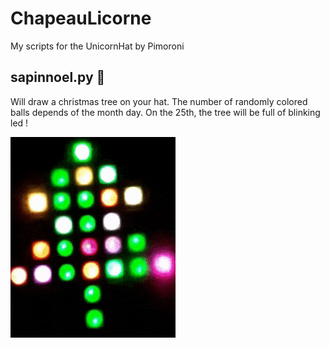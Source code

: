 # ChapeauLicorne
My scripts for the UnicornHat by Pimoroni

## sapinnoel.py :christmas_tree:

Will draw a christmas tree on your hat. The number of randomly colored balls depends of the month day. On the 25th, the tree will be full of blinking led !

![sapinnoel demo](demo/sapinnoel.gif)
